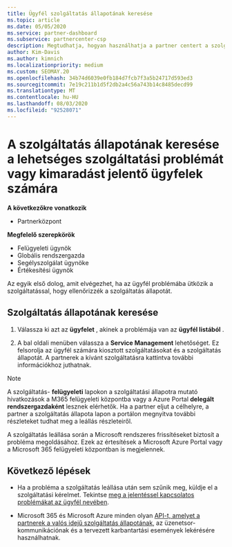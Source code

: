 ```yaml
---
title: Ügyfél szolgáltatás állapotának keresése
ms.topic: article
ms.date: 05/05/2020
ms.service: partner-dashboard
ms.subservice: partnercenter-csp
description: Megtudhatja, hogyan használhatja a partner centert a szolgáltatás állapotának vizsgálatára, ha a szolgáltatással kapcsolatos problémát tapasztal.
author: Kim-Davis
ms.author: kimnich
ms.localizationpriority: medium
ms.custom: SEOMAY.20
ms.openlocfilehash: 34b74d6039e0fb184d7fcb7f3a5b24717d593ed3
ms.sourcegitcommit: 7e19c211b1d5f2db2a4c56a743b14c8485decd99
ms.translationtype: MT
ms.contentlocale: hu-HU
ms.lasthandoff: 08/03/2020
ms.locfileid: "92528071"
---
```

# <a name="check-service-health-for-a-customer-reporting-a-potential-service-problem-or-outage"></a>A szolgáltatás állapotának keresése a lehetséges szolgáltatási problémát vagy kimaradást jelentő ügyfelek számára

**A következőkre vonatkozik**

- Partnerközpont

**Megfelelő szerepkörök**

- Felügyeleti ügynök
- Globális rendszergazda
- Segélyszolgálat ügynöke
- Értékesítési ügynök

Az egyik első dolog, amit elvégezhet, ha az ügyfél problémába ütközik a szolgáltatással, hogy ellenőrizzék a szolgáltatás állapotát. 

## <a name="check-service-health"></a>Szolgáltatás állapotának keresése

1. Válassza ki azt az **ügyfelet** , akinek a problémája van az **ügyfél listából** .

2. A bal oldali menüben válassza a **Service Management** lehetőséget. Ez felsorolja az ügyfél számára kiosztott szolgáltatásokat és a szolgáltatás állapotát. A partnerek a kívánt szolgáltatásra kattintva további információkhoz juthatnak. 

>[!NOTE] 
> A szolgáltatás- **felügyeleti** lapokon a szolgáltatási állapotra mutató hivatkozások a M365 felügyeleti központba vagy a Azure Portal **delegált rendszergazdaként** lesznek elérhetők. Ha a partner eljut a célhelyre, a partner a szolgáltatás állapota lapon a portálon megnyitva további részleteket tudhat meg a leállás részleteiről.
 
A szolgáltatás leállása során a Microsoft rendszeres frissítéseket biztosít a probléma megoldásához. Ezek az értesítések a Microsoft Azure Portal vagy a Microsoft 365 felügyeleti központban is megjelennek.

## <a name="next-steps"></a>Következő lépések 

- Ha a probléma a szolgáltatás leállása után sem szűnik meg, küldje el a szolgáltatási kérelmet. Tekintse [meg a jelentéssel kapcsolatos problémákat az ügyfél nevében](report-problems-on-behalf-of-a-customer.md).

- Microsoft 365 és Microsoft Azure minden olyan [API-t, amelyet a partnerek a valós idejű szolgáltatás állapotának](get-automated-service-notifications-with-our-apis.md), az üzenetsor-kommunikációnak és a tervezett karbantartási események lekérésére használhatnak.

 

